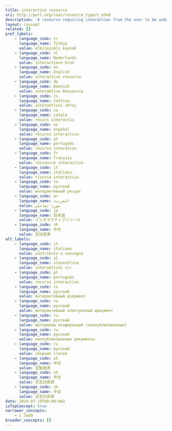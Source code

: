 ```yaml
---
title: interactive resource
uri: http://purl.org/coar/resource_type/c_e9a0
description: 'A resource requiring interaction from the user to be understood, executed, or experienced. Examples include forms on Web pages, applets, multimedia learning objects, chat services, or virtual reality environments. [Source: http://dublincore.org/documents/2010/10/11/dcmi-type-vocabulary/  ]'
layout: concept
related: []
pref_labels:
    - language_code: tr
      language_name: Türkçe
      value: etkileşimli kaynak
    - language_code: nl
      language_name: Nederlands
      value: interactieve bron
    - language_code: en
      language_name: English
      value: interactive resource
    - language_code: de
      language_name: Deutsch
      value: interaktive Ressource
    - language_code: cs
      language_name: čeština
      value: interaktivní zdroj
    - language_code: ca
      language_name: català
      value: recurs interactiu
    - language_code: es
      language_name: español
      value: recurso interactivo
    - language_code: pt
      language_name: português
      value: recurso interativo
    - language_code: fr
      language_name: français
      value: ressource interactive
    - language_code: it
      language_name: italiano
      value: risorsa interattiva
    - language_code: ru
      language_name: русский
      value: интерактивный ресурс
    - language_code: ar
      language_name: العربية
      value: مورد تفاعلي
    - language_code: ja
      language_name: 日本語
      value: インタラクティブリソース
    - language_code: zh
      language_name: 中文
      value: 互动资源
alt_labels:
    - language_code: it
      language_name: italiano
      value: contributo a convegno
    - language_code: sl
      language_name: slovenščina
      value: interaktivni vir
    - language_code: pt
      language_name: português
      value: recurso interactivo
    - language_code: ru
      language_name: русский
      value: интерактивный документ
    - language_code: ru
      language_name: русский
      value: интерактивный электронный документ
    - language_code: ru
      language_name: русский
      value: материалы конференций (неопубликованные)
    - language_code: ru
      language_name: русский
      value: неопубликованные документы
    - language_code: ru
      language_name: русский
      value: сборник статей
    - language_code: zh
      language_name: 中文
      value: 互動資源
    - language_code: zh
      language_name: 中文
      value: 交互式資源
    - language_code: zh
      language_name: 中文
      value: 交互式资源
date: 2019-07-19T00:00:00Z
isTopConcept: true
narrower_concepts:
    - c_7ad9
broader_concepts: []
---
```


